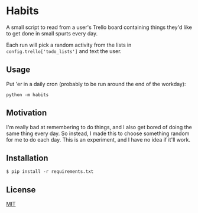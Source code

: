 # Habits

A small script to read from a user's Trello board containing things they'd like to get done in small spurts every day.

Each run will pick a random activity from the lists in `config.trello['todo_lists']` and text the user.

## Usage

Put 'er in a daily cron (probably to be run around the end of the workday):

`python -m habits`

## Motivation

I'm really bad at remembering to do things, and I also get bored of doing the same thing every day. So instead, I made this to choose something random for me to do each day. This is an experiment, and I have no idea if it'll work.

## Installation

    $ pip install -r requirements.txt

## License

[MIT](LICENSE)
